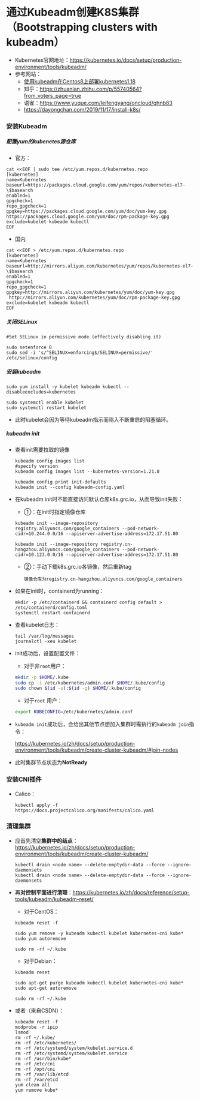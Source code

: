 # 通过Kubeadm创建K8S集群（Bootstrapping clusters with kubeadm）

* Kubernetes官网地址：https://kubernetes.io/docs/setup/production-environment/tools/kubeadm/
* 参考网站：
  * [使用kubeadm在Centos8上部署kubernetes1.18](https://www.kubernetes.org.cn/7189.html)
  * 知乎：https://zhuanlan.zhihu.com/p/55740564?from_voters_page=true
  * 语雀：https://www.yuque.com/leifengyang/oncloud/ghnb83
  * https://dayongchan.com/2019/11/17/install-k8s/

### 安装Kubeadm

##### 配置yum的kubenetes源仓库

* 官方：

```shell
cat <<EOF | sudo tee /etc/yum.repos.d/kubernetes.repo
[kubernetes]
name=Kubernetes
baseurl=https://packages.cloud.google.com/yum/repos/kubernetes-el7-\$basearch
enabled=1
gpgcheck=1
repo_gpgcheck=1
gpgkey=https://packages.cloud.google.com/yum/doc/yum-key.gpg https://packages.cloud.google.com/yum/doc/rpm-package-key.gpg
exclude=kubelet kubeadm kubectl
EOF
```

* 国内

```shell
cat <<EOF > /etc/yum.repos.d/kubernetes.repo
[kubernetes]
name=Kubernetes
baseurl=http://mirrors.aliyun.com/kubernetes/yum/repos/kubernetes-el7-\$basearch
enabled=1
gpgcheck=1
repo_gpgcheck=1
gpgkey=http://mirrors.aliyun.com/kubernetes/yum/doc/yum-key.gpg
 http://mirrors.aliyun.com/kubernetes/yum/doc/rpm-package-key.gpg
exclude=kubelet kubeadm kubectl
EOF
```

##### 关闭SELinux

```shell
#Set SELinux in permissive mode (effectively disabling it)

sudo setenforce 0
sudo sed -i 's/^SELINUX=enforcing$/SELINUX=permissive/' /etc/selinux/config
```

##### 安装kubeadm

```shell
sudo yum install -y kubelet kubeadm kubectl --disableexcludes=kubernetes

sudo systemctl enable kubelet
sudo systemctl restart kubelet

```

* 此时kubelet会因为等待kubeadm指示而陷入不断重启的阻塞循环。

##### kubeadm init

* 查看init需要拉取的镜像

  ```shell
  kubeadm config images list 
  #specify version
  kubeadm config images list --kubernetes-version=1.21.0
  
  kubeadm config print init-defaults 
  kubeadm init --config kubeadm-config.yaml
  ```

* 在kubeadm init时不能直接访问默认仓库k8s.grc.io，从而导致init失败：

  * ①：在init时指定镜像仓库

  ```shell
  kubeadm init --image-repository registry.aliyuncs.com/google_containers --pod-network-cidr=10.244.0.0/16 --apiserver-advertise-address=172.17.51.80 
  ```

  ```shell
  kubeadm init --image-repository registry.cn-hangzhou.aliyuncs.com/google_containers --pod-network-cidr=10.123.0.0/16 --apiserver-advertise-address=172.17.51.80 
  ```

  

  * ②：手动下载k8s.grc.io各镜像，然后重新tag

    ```
    镜像仓库为registry.cn-hangzhou.aliyuncs.com/google_containers
    ```

    

* 如果在init时，containerd为running：

  ```
  mkdir -p /etc/containerd && containerd config default > /etc/containerd/config.toml
  systemctl restart containerd
  ```

* 查看kubelet日志：

  ```
  tail /var/log/messages
  journalctl -xeu kubelet
  ```

* init成功后，设置配置文件：

  * 对于非`root`用户：

  ```bash
  mkdir -p $HOME/.kube
  sudo cp -i /etc/kubernetes/admin.conf $HOME/.kube/config
  sudo chown $(id -u):$(id -g) $HOME/.kube/config
  ```

  * 对于`root` 用户：

  ```bash
  export KUBECONFIG=/etc/kubernetes/admin.conf
  ```

* `kubeadm init`成功后，会给出其他节点想加入集群时需执行的`kubeadm join`指令：

  https://kubernetes.io/zh/docs/setup/production-environment/tools/kubeadm/create-cluster-kubeadm/#join-nodes
  
* 此时集群节点状态为**NotReady**

### 安装CNI插件

* Calico：

  ```shell
  kubectl apply -f https://docs.projectcalico.org/manifests/calico.yaml
  ```

### 清理集群

* 应首先清空**集群中的结点**：https://kubernetes.io/zh/docs/setup/production-environment/tools/kubeadm/create-cluster-kubeadm/

  ```shell
  kubectl drain <node name> --delete-emptydir-data --force --ignore-daemonsets
  kubectl drain <node name> --delete-emptydir-data --force --ignore-daemonsets
  ```

* 再**对控制平面进行清理**：https://kubernetes.io/zh/docs/reference/setup-tools/kubeadm/kubeadm-reset/

  * 对于CentOS：

  ```shell
  kubeadm reset -f
  
  sudo yum remove -y kubeadm kubectl kubelet kubernetes-cni kube*
  sudo yum autoremove
  
  sudo rm -rf ~/.kube
  ```

  * 对于Debian：

  ```shell
  kubeadm reset 
  
  sudo apt-get purge kubeadm kubectl kubelet kubernetes-cni kube* 
  sudo apt-get autoremove
   
  sudo rm -rf ~/.kube
  ```

* 或者（来自CSDN）：

  ```shell
  kubeadm reset -f
  modprobe -r ipip
  lsmod
  rm -rf ~/.kube/
  rm -rf /etc/kubernetes/
  rm -rf /etc/systemd/system/kubelet.service.d
  rm -rf /etc/systemd/system/kubelet.service
  rm -rf /usr/bin/kube*
  rm -rf /etc/cni
  rm -rf /opt/cni
  rm -rf /var/lib/etcd
  rm -rf /var/etcd
  yum clean all
  yum remove kube*
  ```

  